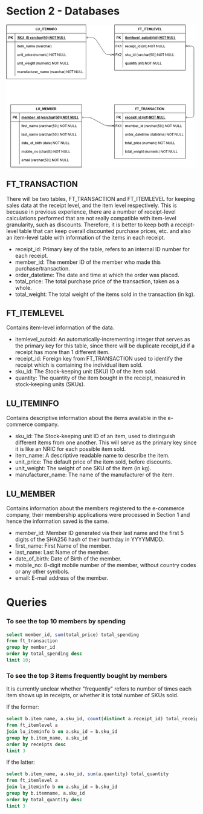# Section 2 - Databases

![](schema.png)

## FT_TRANSACTION

There will be two tables, FT_TRANSACTION and FT_ITEMLEVEL for keeping sales data at the receipt level, and the item level respectively. This is because in previous experience, there are a number of receipt-level calculations performed that are not really compatible with item-level granularity, such as discounts. Therefore, it is better to keep both a receipt-level table that can keep overall discounted purchase prices, etc. and also an item-level table with information of the items in each receipt.

* receipt_id: Primary key of the table, refers to an internal ID number for each receipt.
* member_id: The member ID of the member who made this purchase/transaction. 
* order_datetime: The date and time at which the order was placed.
* total_price: The total purchase price of the transaction, taken as a whole.
* total_weight: The total weight of the items sold in the transaction (in kg).

## FT_ITEMLEVEL

Contains item-level information of the data.

* itemlevel_autoid: An automatically-incrementing integer that serves as the primary key for this table, since there will be duplicate receipt_id if a receipt has more than 1 different item.
* receipt_id: Foreign key from FT_TRANSACTION used to identify the receipt which is containing the individual item sold.
* sku_id: The Stock-keeping unit (SKU) ID of the item sold.
* quantity: The quantity of the item bought in the receipt, measured in stock-keeping units (SKUs).

## LU_ITEMINFO

Contains descriptive information about the items available in the e-commerce company.

* sku_id: The Stock-keeping unit ID of an item, used to distinguish different items from one another. This will serve as the primary key since it is like an NRIC for each possible item sold.
* item_name: A descriptive readable name to describe the item.
* unit_price: The default price of the item sold, before discounts.
* unit_weight: The weight of one SKU of the item (in kg).
* manufacturer_name: The name of the manufacturer of the item.

## LU_MEMBER

Contains information about the members registered to the e-commerce company, their membership applications were processed in Section 1 and hence the information saved is the same.

* member_id: Member ID generated via their last name and the first 5 digits of the SHA256 hash of their burthday in YYYYMMDD.
* first_name: First Name of the member.
* last_name: Last Name of the member.
* date_of_birth: Date of Birth of the member.
* mobile_no: 8-digit mobile number of the member, without country codes or any other symbols.
* email: E-mail address of the member.

# Queries

### To see the top 10 members by spending

```sql
select member_id, sum(total_price) total_spending 
from ft_transaction 
group by member_id 
order by total_spending desc 
limit 10;
```

### To see the top 3 items frequently bought by members

It is currently unclear whether "frequently" refers to number of times each item shows up in receipts, or whether it is total number of SKUs sold.

If the former:

```sql
select b.item_name, a.sku_id, count(distinct a.receipt_id) total_receipts 
from ft_itemlevel a 
join lu_iteminfo b on a.sku_id = b.sku_id
group by b.item_name, a.sku_id
order by receipts desc 
limit 3
```

If the latter:

```sql
select b.item_name, a.sku_id, sum(a.quantity) total_quantity 
from ft_itemlevel a 
join lu_iteminfo b on a.sku_id = b.sku_id 
group by b.itemname, a.sku_id
order by total_quantity desc 
limit 3
```